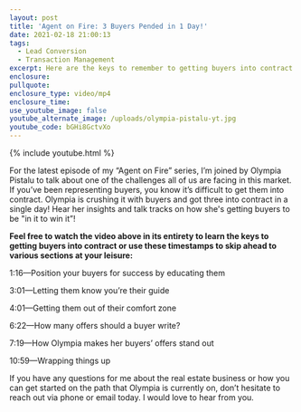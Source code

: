 ```yaml
---
layout: post
title: 'Agent on Fire: 3 Buyers Pended in 1 Day!'
date: 2021-02-18 21:00:13
tags:
  - Lead Conversion
  - Transaction Management
excerpt: Here are the keys to remember to getting buyers into contract in our market.
enclosure:
pullquote:
enclosure_type: video/mp4
enclosure_time:
use_youtube_image: false
youtube_alternate_image: /uploads/olympia-pistalu-yt.jpg
youtube_code: bGHi8GctvXo
---
```


{% include youtube.html %}

For the latest episode of my “Agent on Fire” series, I’m joined by Olympia Pistalu to talk about one of the challenges all of us are facing in this market. If you’ve been representing buyers, you know it’s difficult to get them into contract. Olympia is crushing it with buyers and got three into contract in a single day\! Hear her insights and talk tracks on how she's getting buyers to be "in it to win it”\!&nbsp;

**Feel free to watch the video above in its entirety to learn the keys to getting buyers into contract or use these timestamps to skip ahead to various sections at your leisure:&nbsp;**

1:16—Position your buyers for success by educating them

3:01—Letting them know you’re their guide

4:01—Getting them out of their comfort zone&nbsp;

6:22—How many offers should a buyer write?

7:19—How Olympia makes her buyers’ offers stand out

10:59—Wrapping things up

If you have any questions for me about the real estate business or how you can get started on the path that Olympia is currently on, don’t hesitate to reach out via phone or email today. I would love to hear from you.
